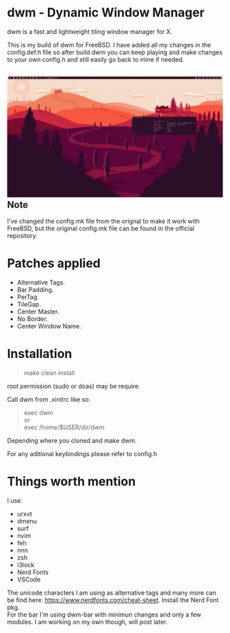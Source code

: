 # dwm - Dynamic Window Manager

dwm is a fast and lightweight tiling window manager for X.

This is my build of dwm for FreeBSD. I have added all my changes in the config.def.h file so after build dwm you can keep playing and make changes to your own config.h and still easily go back to mine if needed.

![Desktop Image](https://raw.githubusercontent.com/TechMizu/dwm/master/desktop.png)
Note
---------
I've changed the config.mk file from the orignal to make it work with FreeBSD, but the original config.mk file can be found in the official repository.

# Patches applied
- Alternative Tags.
- Bar Padding.
- PerTag.
- TileGap.
- Center Master.
- No Border.
- Center Window Name.

# Installation
> make clean install

root permission (sudo or doas) may be require.

Call dwm from .xinitrc like so: 
> exec dwm  
or  
> exec /home/$USER/dir/dwm

Depending where you cloned and make dwm.

For any aditional keybindings please refer to config.h

# Things worth mention
I use:
- urxvt
- dmenu
- surf
- nvim
- feh
- nnn
- zsh
- i3lock
- Nerd Fonts
- VSCode

The unicode characters I am using as alternative tags and many more can be find here: https://www.nerdfonts.com/cheat-sheet.  Install the Nerd Font pkg.  
For the bar I'm using dwm-bar with minimun changes and only a few modules. I am working on my own though, will post later.
